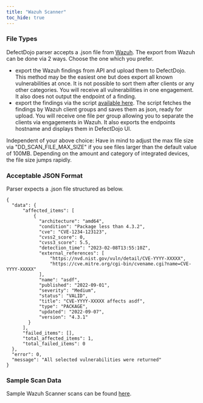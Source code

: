```yaml
---
title: "Wazuh Scanner"
toc_hide: true
---
```


### File Types
DefectDojo parser accepts a .json file from [Wazuh](https://wazuh.com). The export from Wazuh can be done via 2 ways. Choose the one which you prefer.

- export the Wazuh findings from API and upload them to DefectDojo. This method may be the easiest one but does export all known vulnerabilities at once. It is not possible to sort them after clients or any other categories. You will receive all vulnerabilities in one engagement. It also does not output the endpoint of a finding.
- export the findings via the script [available here](https://github.com/quirinziessler/wazuh-findings-exporter). The script fetches the findings by Wazuh client groups and saves them as json, ready for upload. You will receive one file per group allowing you to separate the clients via engagements in Wazuh. It also exports the endpoints hostname and displays them in DefectDojo UI.

Independent of your above choice: Have in mind to adjust the max file size via "DD_SCAN_FILE_MAX_SIZE" if you see files larger than the default value of 100MB. Depending on the amount and category of integrated devices, the file size jumps rapidly.

### Acceptable JSON Format
Parser expects a .json file structured as below.

~~~
{
  "data": {
      "affected_items": [
          {
            "architecture": "amd64",
            "condition": "Package less than 4.3.2",
            "cve": "CVE-1234-123123",
            "cvss2_score": 0,
            "cvss3_score": 5.5,
            "detection_time": "2023-02-08T13:55:10Z",
            "external_references": [
                "https://nvd.nist.gov/vuln/detail/CVE-YYYY-XXXXX",
                "https://cve.mitre.org/cgi-bin/cvename.cgi?name=CVE-YYYY-XXXXX"
            ],
            "name": "asdf",
            "published": "2022-09-01",
            "severity": "Medium",
            "status": "VALID",
            "title": "CVE-YYYY-XXXXX affects asdf",
            "type": "PACKAGE",
            "updated": "2022-09-07",
            "version": "4.3.1"
        }
      ],
      "failed_items": [],
      "total_affected_items": 1,
      "total_failed_items": 0
  },
  "error": 0,
  "message": "All selected vulnerabilities were returned"
}
~~~

### Sample Scan Data
Sample Wazuh Scanner scans can be found [here](https://github.com/DefectDojo/django-DefectDojo/tree/master/unittests/scans/wazuh).
